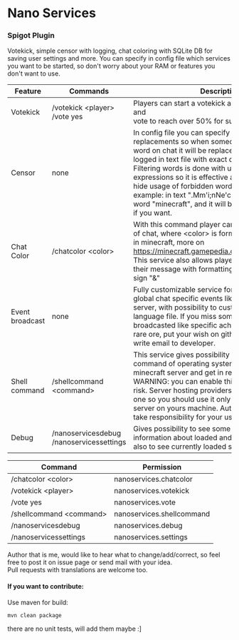 # Nano Services
### Spigot Plugin

Votekick, simple censor with logging, chat coloring with SQLite DB for saving user settings and more.
You can specify in config file which services you want to be started, so don't worry about your RAM or features you don't want to use.

|Feature |Commands| Description|
|------|--------|--------|
|Votekick|/votekick \<player><br>/vote yes|Players can start a votekick against specific player and <br>vote to reach over 50% for successful votekick|
|Censor|none|In config file you can specify forbidden words and replacements so when someone use forbidden word on chat it will be replaced, and incident will be logged in text file with exact date and time.<br> Filtering words is done with use of regular expressions so it is effective also if someone try to hide usage of forbidden word, here is extreme example: in text ".Mm'i;nNe'cR\|aFtr." is hidden word "minecraft", and it will be found and replaced if you want.|
|Chat Color|/chatcolor \<color>|With this command player can set his default color of chat, where \<color> is formatting code available in minecraft, more on https://minecraft.gamepedia.com/Formatting_codes <br> This service also allows players to one-time format their message with formatting codes preceded by sign "&"|
|Event broadcast|none|Fully customizable service for broadcasting on global chat specific events like joining/leaving server, with possibility to customize messages in language file. If you miss some events that could be broadcasted like specific achievements of finding rare ore, put your wish on github issue page or write email to developer.|
|Shell command|/shellcommand \<command>|This service gives possibility to execute shell command of operating system that is running your minecraft server and get in return output of it.<br>WARNING: you can enable this only at your own risk. Server hosting providers might do not like this one so you should use it only if you host your server on yours machine. Author of plugin does not take responsibility for your usage of this plugin.|
|Debug|/nanoservicesdebug <br>/nanoservicessettings| Gives possibility to see some interesting information about loaded and working services, and also to see currently loaded settings|

|Command|Permission|
|-----|------|
|/chatcolor \<color>|nanoservices.chatcolor|
|/votekick \<player>|nanoservices.votekick|
|/vote yes|nanoservices.vote|
|/shellcommand \<command>|nanoservices.shellcommand|
|/nanoservicesdebug|nanoservices.debug|
|/nanoservicessettings|nanoservices.settings|

Author that is me, would like to hear what to change/add/correct, so feel free to post it on issue page or send mail with your idea. <br> Pull requests with translations are welcome too.

#### If you want to contribute:
Use maven for build:
```
mvn clean package
```
there are no unit tests, will add them maybe :]
